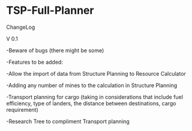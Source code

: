 # TSP-Full-Planner
ChangeLog

V 0.1

-Beware of bugs (there might be some)

-Features to be added:

 -Allow the import of data from Structure Planning to Resource Calculator

 -Adding any number of mines to the calculation in Structure Planning

 -Transport planning for cargo (taking in considerations that include fuel efficiency, type of landers, the distance between destinations, cargo requirement)

 -Research Tree to compliment Transport planning
